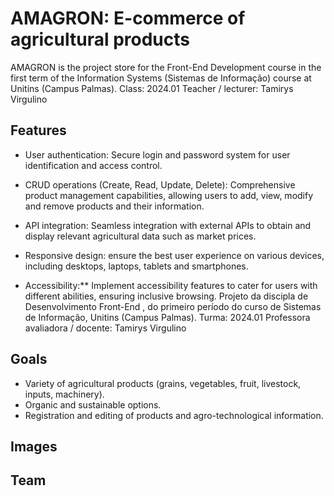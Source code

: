 # AMAGRON: E-commerce of agricultural products
 
AMAGRON is the project store for the Front-End Development course in the first term of the Information Systems (Sistemas de Informação) course at Unitins (Campus Palmas). Class: 2024.01
Teacher / lecturer: Tamirys Virgulino

## Features

* User authentication: Secure login and password system for user identification and access control.

* CRUD operations (Create, Read, Update, Delete): Comprehensive product management capabilities, allowing users to add, view, modify and remove products and their information.

* API integration: Seamless integration with external APIs to obtain and display relevant agricultural data such as market prices.

* Responsive design: ensure the best user experience on various devices, including desktops, laptops, tablets and smartphones.

* Accessibility:** Implement accessibility features to cater for users with different abilities, ensuring inclusive browsing. 
Projeto da discipla de Desenvolvimento Front-End , do primeiro período do curso de Sistemas de Informação, Unitins (Campus Palmas). Turma: 2024.01
Professora avaliadora / docente: Tamirys Virgulino

## Goals
  
- Variety of agricultural products (grains, vegetables, fruit, livestock, inputs, machinery). 
- Organic and sustainable options.
- Registration and editing of products and agro-technological information.

## Images


## Team


